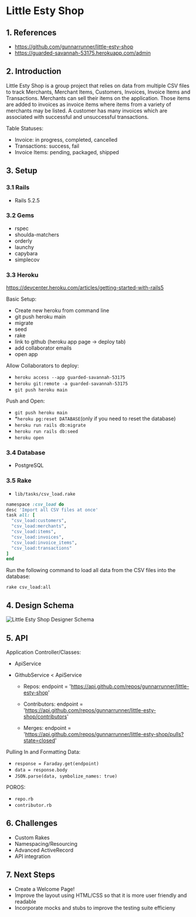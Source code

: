 # Little Esty Shop

## 1. References
- https://github.com/gunnarrunner/little-esty-shop
- https://guarded-savannah-53175.herokuapp.com/admin

## 2. Introduction
Little Esty Shop is a group project that relies on data from multiple CSV files to track Merchants, Merchant Items, Customers, Invoices, Invoice Items and Transactions. Merchants can sell their items on the application. Those items are added to invoices as invoice items where items from a variety of merchants may be listed. A customer has many invoices which are associated with successful and unsuccessful transactions.

Table Statuses:
* Invoice:        in progress, completed, cancelled
* Transactions:   success, fail
* Invoice Items:  pending, packaged, shipped

## 3. Setup

### 3.1 Rails
- Rails 5.2.5

### 3.2 Gems
- rspec
- shoulda-matchers
- orderly
- launchy
- capybara
- simplecov


### 3.3 Heroku

https://devcenter.heroku.com/articles/getting-started-with-rails5

Basic Setup:
* Create new heroku from command line
* git push heroku main
* migrate
* seed
* rake
* link to github (heroku app page -> deploy tab)
* add collaborator emails
* open app


Allow Collaborators to deploy:
* `heroku access --app guarded-savannah-53175`
* `heroku git:remote -a guarded-savannah-53175`
* `git push heroku main`

Push and Open:
* `git push heroku main`
* *`heroku pg:reset DATABASE`(only if you need to reset the database)
* `heroku run rails db:migrate`
* `heroku run rails db:seed`
* `heroku open`

### 3.4 Database
- PostgreSQL

### 3.5 Rake

- `lib/tasks/csv_load.rake`

```ruby
namespace :csv_load do
desc 'Import all CSV files at once'
task all: [
  "csv_load:customers",
  "csv_load:merchants",
  "csv_load:items",
  "csv_load:invoices",
  "csv_load:invoice_items",
  "csv_load:transactions"
]
end
```

Run the following command to load all data from the CSV files into the database:

`rake csv_load:all`

## 4. Design Schema

![Little Esty Shop Designer Schema](https://dm2301files.storage.live.com/y4mxH6KXS19b0buWvfQ-qvAxYV-pMARoJx4UN_8dScBhdN2OjJfkPEC2A667zHcsfK3g-0CsHo1r78QTfJjFOdDaywtcmUs-wJAfjgWahcjCPdMN8khSg5WsYOf0bGLAm7B1BDrkQEnKy1H7-bffYhFJ4VtWXrycYlntYpY1Ex6PfFN4DrzIRilFH9fZGxTaIK3?width=1262&height=616&cropmode=none)

## 5. API

Application Controller/Classes:

- ApiService
- GithubService < ApiService

  - Repos: endpoint = 'https://api.github.com/repos/gunnarrunner/little-esty-shop'

  - Contributors: endpoint = 'https://api.github.com/repos/gunnarrunner/little-esty-shop/contributors'

  - Merges: endpoint = 'https://api.github.com/repos/gunnarrunner/little-esty-shop/pulls?state=closed'

Pulling In and Formatting Data:
* `response = Faraday.get(endpoint)`
* `data = response.body`
* `JSON.parse(data, symbolize_names: true)`

POROS:
- `repo.rb`
- `contributor.rb`

## 6. Challenges
- Custom Rakes
- Namespacing/Resourcing
- Advanced ActiveRecord
- API integration

## 7. Next Steps
- Create a Welcome Page!
- Improve the layout using HTML/CSS so that it is more user friendly and readable
- Incorporate mocks and stubs to improve the testing suite efficieny
